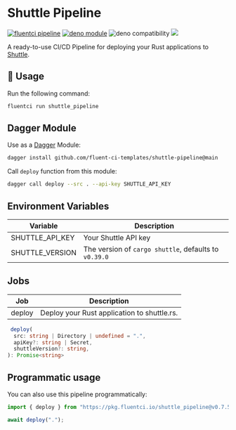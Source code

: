 # Shuttle Pipeline

[![fluentci pipeline](https://img.shields.io/badge/dynamic/json?label=pkg.fluentci.io&labelColor=%23000&color=%23460cf1&url=https%3A%2F%2Fapi.fluentci.io%2Fv1%2Fpipeline%2Fshuttle_pipeline&query=%24.version)](https://pkg.fluentci.io/shuttle_pipeline)
[![deno module](https://shield.deno.dev/x/shuttle_pipeline)](https://deno.land/x/shuttle_pipeline)
![deno compatibility](https://shield.deno.dev/deno/^1.37)
[![](https://img.shields.io/codecov/c/gh/fluent-ci-templates/shuttle-pipeline)](https://codecov.io/gh/fluent-ci-templates/shuttle-pipeline)

A ready-to-use CI/CD Pipeline for deploying your Rust applications to [Shuttle](https://shuttle.rs/).

## 🚀 Usage

Run the following command:

```bash
fluentci run shuttle_pipeline
```

## Dagger Module

Use as a [Dagger](https://dagger.io) Module:

```bash
dagger install github.com/fluent-ci-templates/shuttle-pipeline@main
```

Call `deploy` function from this module:

```bash
dagger call deploy --src . --api-key SHUTTLE_API_KEY
```

## Environment Variables

| Variable        | Description                      |
|-----------------|----------------------------------|
| SHUTTLE_API_KEY | Your Shuttle API key             |
| SHUTTLE_VERSION | The version of `cargo shuttle`, defaults to `v0.39.0` |

## Jobs

| Job     | Description                                 |
|---------|---------------------------------------------|
| deploy  | Deploy your Rust application to shuttle.rs. |

```typescript
 deploy(
  src: string | Directory | undefined = ".",
  apiKey?: string | Secret,
  shuttleVersion?: string,
): Promise<string>
```

## Programmatic usage

You can also use this pipeline programmatically:

```typescript
import { deploy } from "https://pkg.fluentci.io/shuttle_pipeline@v0.7.5/mod.ts";

await deploy(".");
```